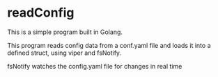 # readConfig
This is a simple program built in Golang.

This program reads config data from a conf.yaml file and loads it into a defined struct, using viper and fsNotify.

fsNotify watches the config.yaml file for changes in real time
